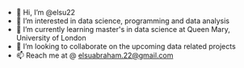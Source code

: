- 👋 Hi, I’m @elsu22
- 👀 I’m interested in data science, programming and data analysis
- 🌱 I’m currently learning master's in data science at Queen Mary, University of London
- 💞️ I’m looking to collaborate on the upcoming data related projects
- 📫 Reach me at @ elsuabraham.22@gmail.com

<!---
elsu22/elsu22 is a ✨ special ✨ repository because its `README.md` (this file) appears on your GitHub profile.
You can click the Preview link to take a look at your changes.
--->
